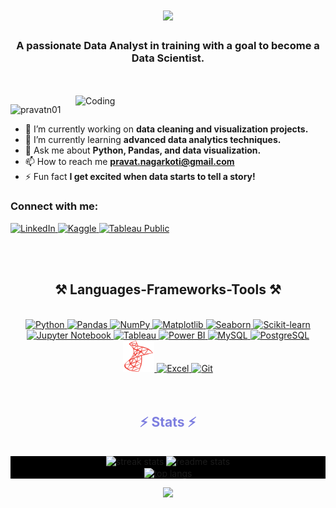<h1 align="center">
    <img src="https://readme-typing-svg.herokuapp.com/?font=Righteous&size=35&center=true&vCenter=true&width=500&height=70&duration=2500&lines=Hi+There!+👋;+I'm+Pravat+Nagarkoti!&color=7e7fe0" />
</h1>

<h3 align="center">A passionate Data Analyst in training with a goal to become a Data Scientist.</h3>
<br>
<br>
<img align="right" alt="Coding" width="400" src="https://media3.giphy.com/media/v1.Y2lkPTc5MGI3NjExbGJhM2dzNGRubGowNWE0aXV5ZTVnZXhmZHAxeHgxZGRud2R3MXJjeSZlcD12MV9pbnRlcm5hbF9naWZfYnlfaWQmY3Q9Zw/l46Cy1rHbQ92uuLXa/giphy.webp">
<p align="left"> <img src="https://komarev.com/ghpvc/?username=pravatn01&label=Profile%20views&color=0e75b6&style=flat" alt="pravatn01" /> </p>

- 🔭 I’m currently working on **data cleaning and visualization projects.**
- 🌱 I’m currently learning **advanced data analytics techniques.**
- 💬 Ask me about **Python, Pandas, and data visualization.**
- 📫 How to reach me **pravat.nagarkoti@gmail.com**
- ⚡ Fun fact **I get excited when data starts to tell a story!**
<h3 align="left">Connect with me:</h3>
<p align="left">
    <a href="https://www.linkedin.com/in/pravat-nagarkoti-786177308/" target="_blank">
        <img src="https://img.shields.io/badge/LinkedIn-0077B5?style=for-the-badge&logo=linkedin&logoColor=white" alt="LinkedIn"/>
    </a>
    <a href="https://kaggle.com/pravatnagarkoti" target="_blank">
        <img src="https://img.shields.io/badge/Kaggle-20BEFF?style=for-the-badge&logo=kaggle&logoColor=white" alt="Kaggle"/>
    </a>
    <a href="https://public.tableau.com/app/profile/pravat.nagarkoti/vizzes" target="_blank">
        <img src="https://img.shields.io/badge/Tableau-E97627?style=for-the-badge&logo=tableau&logoColor=white" alt="Tableau Public"/>
    </a>
</p>
<br>
<br>
<h2 align="center">⚒️ Languages-Frameworks-Tools ⚒️</h2>
<br/>
<div align="center">
    <a href="https://en.wikipedia.org/wiki/Python_(programming_language)" target="_blank">
        <img src="https://img.icons8.com/?size=100&id=13441&format=png&color=000000" alt="Python" width="50" height="50"/>
    </a>
    <a href="https://en.wikipedia.org/wiki/Pandas_(software)" target="_blank">
        <img src="https://img.icons8.com/?size=100&id=xSkewUSqtErH&format=png&color=000000" alt="Pandas" width="50" height="50"/>
    </a>
    <a href="https://en.wikipedia.org/wiki/NumPy" target="_blank">
        <img src="https://img.icons8.com/?size=100&id=aR9CXyMagKIS&format=png&color=000000" alt="NumPy" width="50" height="50"/>
    </a>
    <a href="https://en.wikipedia.org/wiki/Matplotlib" target="_blank">
        <img src="https://upload.wikimedia.org/wikipedia/commons/thumb/0/01/Created_with_Matplotlib-logo.svg/2048px-Created_with_Matplotlib-logo.svg.png" alt="Matplotlib" width="50" height="50"/>
    </a>
    <a href="https://en.wikipedia.org/wiki/Seaborn_(software)" target="_blank">
        <img src="https://cdn.worldvectorlogo.com/logos/seaborn-1.svg" alt="Seaborn" width="50" height="50"/>
    </a>
    <a href="https://en.wikipedia.org/wiki/Scikit-learn" target="_blank">
        <img src="https://upload.wikimedia.org/wikipedia/commons/0/05/Scikit_learn_logo_small.svg" alt="Scikit-learn" width="70" height="50"/>
    </a>
    <a href="https://en.wikipedia.org/wiki/Jupyter_Notebook" target="_blank">
        <img src="https://img.icons8.com/?size=100&id=J0SgMWzAxqFj&format=png&color=000000" alt="Jupyter Notebook" width="60" height="50"/>
    </a>
    <a href="https://en.wikipedia.org/wiki/Tableau_Software" target="_blank">
        <img src="https://img.icons8.com/?size=100&id=9Kvi1p1F0tUo&format=png&color=000000" alt="Tableau" width="50" height="50"/>
    </a>
    <a href="https://en.wikipedia.org/wiki/Power_BI" target="_blank">
        <img src="https://img.icons8.com/?size=100&id=3sGOUDo9nJ4k&format=png&color=000000" alt="Power BI" width="50" height="50"/>
    </a>
    <a href="https://en.wikipedia.org/wiki/MySQL" target="_blank">
        <img src="https://www.mysql.com/common/logos/logo-mysql-170x115.png" alt="MySQL" width="70" height="50"/>
    </a>
    <a href="https://en.wikipedia.org/wiki/PostgreSQL" target="_blank">
        <img src="https://img.icons8.com/?size=100&id=38561&format=png&color=000000" alt="PostgreSQL" width="50" height="50"/>
    </a>
        <a href="https://en.wikipedia.org/wiki/Microsoft_SQL_Server" target="_blank">
        <img src="https://raw.githubusercontent.com/devicons/devicon/master/icons/microsoftsqlserver/microsoftsqlserver-plain.svg" alt="MS SQL Server" width="50" height="50"/>
    </a>
    <a href="https://en.wikipedia.org/wiki/Microsoft_Excel" target="_blank">
        <img src="https://img.icons8.com/?size=100&id=117561&format=png&color=000000" alt="Excel" width="50" height="50"/>
    </a>
    <a href="https://en.wikipedia.org/wiki/Git" target="_blank">
        <img src="https://img.icons8.com/?size=100&id=20906&format=png&color=000000" alt="Git" width="50" height="50"/>
    </a>
</div>

<br>
<br>
<h2 align="center" style="color:#7e7fe0;">⚡ Stats ⚡</h2>
<br>
<div align="center" style="background-color:#000000;">
  <img width=400 src="https://github-readme-streak-stats.herokuapp.com/?user=pravatn01&count_private=true&theme=react&border_radius=10&date_format=M%20j%5B%2C%20Y%5D&stroke=FFFFFF&ring=7e7fe0&fire=7e7fe0&sideNums=7e7fe0&currStreakNum=7e7fe0&currStreakLabel=7e7fe0&sideLabels=7e7fe0&dates=FFFFFF&background=000000" alt="streak stats"/>
  <img width=400 src="https://github-readme-stats.vercel.app/api?username=pravatn01&count_private=true&show_icons=true&theme=react&rank_icon=github&border_radius=10&title_color=7e7fe0&icon_color=7e7fe0&text_color=FFFFFF&bg_color=000000" alt="readme stats" />
  <br/>
  <img width=360 align="center" src="https://github-readme-stats.vercel.app/api/top-langs/?username=pravatn01&hide=HTML&langs_count=8&layout=compact&theme=react&border_radius=10&title_color=7e7fe0&text_color=FFFFFF&bg_color=000000" alt="top langs" />
</div>


<p align="center">
    <img src="https://capsule-render.vercel.app/api?type=waving&color=7e7fe0&height=100&section=footer"/>
</p>



